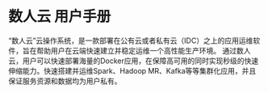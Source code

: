 # 数人云 用户手册

“数人云”云操作系统，是一款部署在公有云或者私有云（IDC）之上的应用运维软件，旨在帮助用户在云端快速建立并稳定运维一个高性能生产环境。
通过数人云，用户可以快速部署海量的Docker应用，在保障高可用的同时实现秒级的快速伸缩能力。快速搭建并运维Spark、Hadoop MR、Kafka等等集群化应用，并且保证服务资源和数据均为用户私有。
